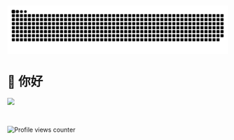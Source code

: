 <!-- snake -->
![](https://raw.githubusercontent.com/TimeonFly/TimeonFly/main/contribution-snake/github-contribution-grid-snake.svg)

# 👋 你好

![](https://readme-typing-svg.herokuapp.com?font=Fira+Code&pause=1000&width=435&lines=print('Hellow+world!'))

      

<br/>  

![Profile views counter](https://komarev.com/ghpvc/?username=rishavanand&&style=flat-square)  
  
<br />

